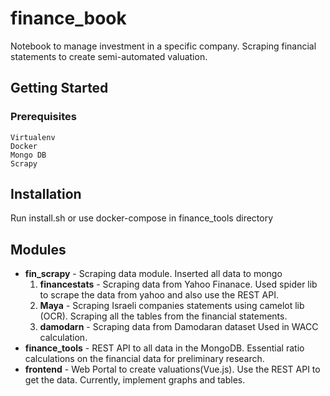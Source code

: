 # finance_book
Notebook to manage investment in a specific company. Scraping financial statements to create semi-automated valuation.

## Getting Started

### Prerequisites

```
Virtualenv
Docker
Mongo DB
Scrapy
```

## Installation

Run install.sh or use docker-compose in finance_tools directory

## Modules
* **fin_scrapy** - Scraping data module. Inserted all data to mongo
  1. **financestats** - Scraping data from Yahoo Finanace. Used spider lib to scrape the data from yahoo and also use the REST API.
  2. **Maya** - Scraping Israeli companies statements using camelot lib (OCR). Scraping all the tables from the financial statements.
  3. **damodarn** - Scraping data from Damodaran dataset 
Used in WACC calculation.
* **finance_tools** - REST API to all data in the MongoDB. Essential ratio calculations on the financial data for preliminary research.
* **frontend** - Web Portal to create valuations(Vue.js). Use the REST API to get the data. Currently, implement graphs and tables.
